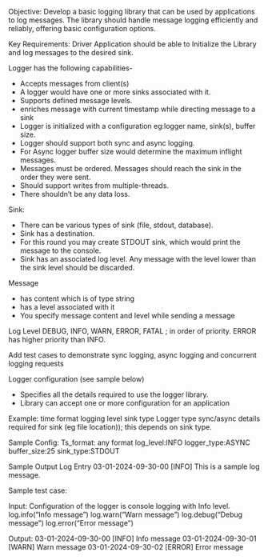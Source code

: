 Objective: Develop a basic logging library that can be used by applications to log messages. The library should handle message logging efficiently and reliably, offering basic configuration options.

Key Requirements:
Driver Application should be able to Initialize the Library and log messages to the desired sink.

Logger has the following capabilities-
 - Accepts messages from client(s)
 - A logger would have one or more sinks associated with it. 
 - Supports defined message levels.
 - enriches message with current timestamp while directing message to a sink
 - Logger is initialized with a configuration eg:logger name, sink(s), buffer size.
 - Logger should support both sync and async logging. 
 - For Async logger buffer size would determine the maximum inflight messages.
 - Messages must be ordered. Messages should reach the sink in the order they were sent.
 - Should support writes from multiple-threads.
 - There shouldn’t be any data loss.

Sink:
- There can be various types of sink (file, stdout, database).  
- Sink has a destination.
- For this round you may create STDOUT sink, which would print the message to the console. 
- Sink has an associated log level. Any message with the level lower than the sink level should be discarded.

Message
 - has content which is of type string
 - has a level associated with it
 - You specify message content and level while sending a message


Log Level
DEBUG, INFO, WARN, ERROR, FATAL ; in order of priority. ERROR has higher priority than INFO.

Add test cases to demonstrate sync logging, async logging and concurrent logging requests

Logger configuration (see sample below)
 - Specifies all the details required to use the logger library.
 - Library can accept one or more configuration for an application

Example:
time format
logging level
sink type
Logger type sync/async
details required for sink (eg file location)); this depends on sink type.

Sample Config:
Ts_format: any format
log_level:INFO
logger_type:ASYNC
buffer_size:25
sink_type:STDOUT
 
Sample Output Log Entry
03-01-2024-09-30-00 [INFO] This is a sample log message. 

Sample test case:

Input:
Configuration of the logger is console logging with Info level.
log.info(“Info message”)
log.warn(“Warn message”)
log.debug(“Debug message”)
log.error(“Error message”)

Output:
03-01-2024-09-30-00 [INFO] Info message
03-01-2024-09-30-01 [WARN] Warn message
03-01-2024-09-30-02 [ERROR] Error message
